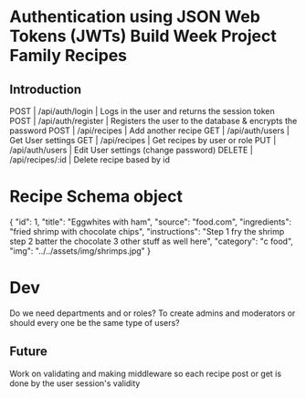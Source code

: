 # Authentication using JSON Web Tokens (JWTs) Build Week Project Family Recipes

## Introduction

POST | /api/auth/login | Logs in the user and returns the session token
POST | /api/auth/register | Registers the user to the database & encrypts the password
POST | /api/recipes | Add another recipe
GET | /api/auth/users | Get User settings 
GET | /api/recipes | Get recipes by user or role
PUT | /api/auth/users | Edit User settings (change password)
DELETE | /api/recipes/:id | Delete recipe based by id

# Recipe Schema object
{
    "id": 1,
    "title": "Eggwhites with ham",
    "source": "food.com",
    "ingredients": "fried shrimp with chocolate chips",
    "instructions": "Step 1 fry the shrimp step 2 batter the chocolate 3 other stuff as well here",
    "category": "c food",
    "img": "../../assets/img/shrimps.jpg"
}


# Dev
Do we need departments and or roles? To create admins and moderators or should every one be the same type of users? 


## Future
Work on validating and making middleware so each recipe post or get is done by the user session's validity 

